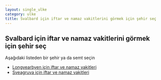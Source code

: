 ```yaml
---
layout: single_ulke
category: ulke
title: Svalbard için iftar ve namaz vakitlerini görmek için şehir seç
---
```



## Svalbard için iftar ve namaz vakitlerini görmek için şehir seç

Aşağıdaki listeden bir şehir ya da semt seçin


* [Longyearbyen için iftar ve namaz vakitleri](/sehir/Svalbard_Longyearbyen)
* [Sveagruva için iftar ve namaz vakitleri](/sehir/Svalbard_Sveagruva)
